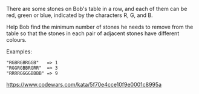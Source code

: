 There are some stones on Bob's table in a row, and each of them can be red, green or blue, indicated by the characters R, G, and B.

Help Bob find the minimum number of stones he needs to remove from the table so that the stones in each pair of adjacent stones have different colours.

Examples:

```
"RGBRGBRGGB"   => 1
"RGGRGBBRGRR"  => 3
"RRRRGGGGBBBB" => 9
```

https://www.codewars.com/kata/5f70e4cce10f9e0001c8995a
